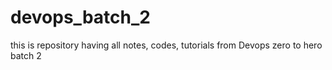 # devops_batch_2
this is repository having all notes, codes, tutorials from Devops zero to hero batch 2
